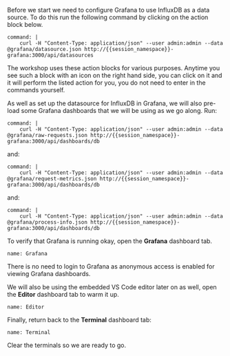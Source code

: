 Before we start we need to configure Grafana to use InfluxDB as a data source. To do this run the following command by clicking on the action block below.

```terminal:execute
command: |
    curl -H "Content-Type: application/json" --user admin:admin --data @grafana/datasource.json http://{{session_namespace}}-grafana:3000/api/datasources
```

The workshop uses these action blocks for various purposes. Anytime you see such a block with an icon on the right hand side, you can click on it and it will perform the listed action for you, you do not need to enter in the commands yourself.

As well as set up the datasource for InfluxDB in Grafana, we will also pre-load some Grafana dashboards that we will be using as we go along. Run:

```terminal:execute
command: |
    curl -H "Content-Type: application/json" --user admin:admin --data @grafana/raw-requests.json http://{{session_namespace}}-grafana:3000/api/dashboards/db
```

and:

```terminal:execute
command: |
    curl -H "Content-Type: application/json" --user admin:admin --data @grafana/request-metrics.json http://{{session_namespace}}-grafana:3000/api/dashboards/db
```

and:

```terminal:execute
command: |
    curl -H "Content-Type: application/json" --user admin:admin --data @grafana/process-info.json http://{{session_namespace}}-grafana:3000/api/dashboards/db
```

To verify that Grafana is running okay, open the **Grafana** dashboard tab.

```dashboard:open-dashboard
name: Grafana
```

There is no need to login to Grafana as anonymous access is enabled for viewing Grafana dashboards.

We will also be using the embedded VS Code editor later on as well, open the **Editor** dashboard tab to warm it up.

```dashboard:open-dashboard
name: Editor
```

Finally, return back to the **Terminal** dashboard tab:

```dashboard:open-dashboard
name: Terminal
```

Clear the terminals so we are ready to go.

```terminal:clear-all
```
